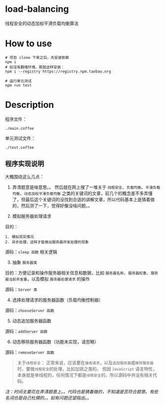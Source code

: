 # load-balancing
线程安全的动态加权平滑负载均衡算法

# How to use
```shell
# 项目 clone 下来之后，先安装依赖
npm i
# 如没有翻墙环境，那就这样安装：
npm i --registry https://registry.npm.taobao.org

# 运行单元测试
npm run test
```

# Description
程序文件：
```shell
./main.coffee
```
单元测试文件：
```shell
./test.coffee
```

## 程序实现说明

大概围绕这么几点：

1. 弄清题意是啥意思。。
	然后就在网上搜了一堆关于 `线程安全`、`负载均衡`、`平滑负载均衡`、`动态加权平滑负载均衡` 之类的关键词的文章，前几个的概念差不多弄懂了，但最后这个关键词的没找到合适的讲解文章，所以代码基本上是猜着做的，然后测了一下，觉得好像没啥问题。。
	
2. 模拟服务器处理请求

目的：

	1. 模拟现实情况
	2. 异步处理，这样才能做出服务器并发处理的现象

源码：`sleep 函数` 相关逻辑

3. 抽象 `服务器类`

目的：方便记录和操作服务器相关信息和数据，比如 `服务器名称`、`服务器权重`、`服务器当前并发量`，以及模拟 `服务器处理请求` 的操作

源码：`Server 类`

4. 选择处理请求的服务器函数（负载均衡控制器）

源码：`chooseServer 函数`

5. 动态追加服务器函数

源码：`addServer 函数`

6. 动态移除服务器函数（功能未实现，请忽略）

源码：`removeServer 函数`

> 关于`线程安全`：
正常来说，应该要在`接收请求`，以及`追加服务器`或`移除服务器`时，要做`线程安全`的处理，比如加锁之类的，
但因 `JavaScript` 语言特性，本身就是单线程的，任何情况下都是`线程安全`的，所以源码中并没有相关代码。

_注：时间主要花在弄清题意上。。代码也是猜着做的，不知道是否符合题意。有些名词也是自己杜撰的。。如有问题还望指出。。_
